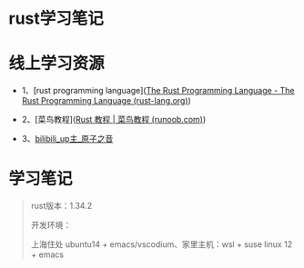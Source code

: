 # rust学习笔记

# 线上学习资源

+ 1、[rust programming language]([The Rust Programming Language - The Rust Programming Language (rust-lang.org)](https://doc.rust-lang.org/book/title-page.html))



+ 2、[菜鸟教程]([Rust 教程 | 菜鸟教程 (runoob.com)](https://www.runoob.com/rust/rust-tutorial.html))

  

+ 3、[bilibili_up主_原子之音 ]([原子之音的个人空间_哔哩哔哩_Bilibili](https://space.bilibili.com/437860379?from=search&seid=13127131681258617937))



# 学习笔记



> rust版本：1.34.2
>
> 开发环境：
>
> 上海住处 ubuntu14 + emacs/vscodium、家里主机：wsl + suse linux 12 + emacs



